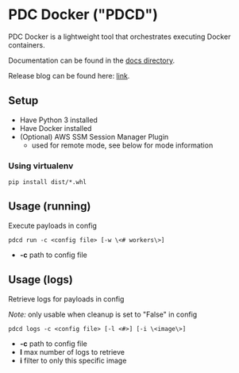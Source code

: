 # PDC Docker ("PDCD")

PDC Docker is a lightweight tool that orchestrates executing Docker containers.

Documentation can be found in the [docs directory](docs/).

Release blog can be found here: [link](TBD).

## Setup

- Have Python 3 installed
- Have Docker installed
- (Optional) AWS SSM Session Manager Plugin
  - used for remote mode, see below for mode information

### Using virtualenv

```
pip install dist/*.whl
```

## Usage (running)

Execute payloads in config

```
pdcd run -c <config file> [-w \<# workers\>]
```

- **-c** path to config file

## Usage (logs)

Retrieve logs for payloads in config

*Note:* only usable when cleanup is set to "False" in config

```
pdcd logs -c <config file> [-l <#>] [-i \<image\>]
```

- **-c** path to config file
- **l** max number of logs to retrieve
- **i** filter to only this specific image

